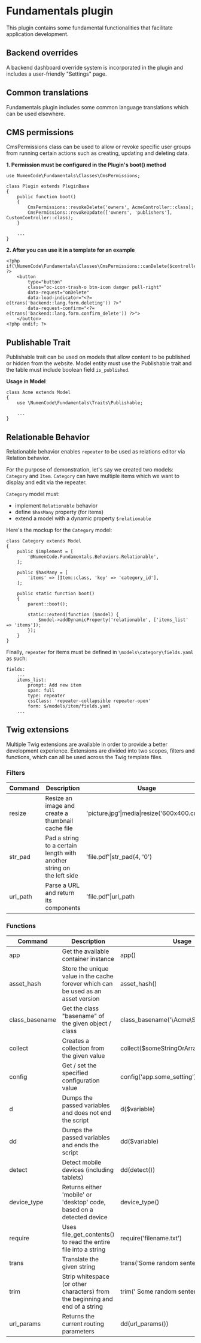 # Fundamentals plugin

This plugin contains some fundamental functionalities that facilitate application development.

## Backend overrides

A backend dashboard override system is incorporated in the plugin and includes a user-friendly "Settings" page.

## Common translations

Fundamentals plugin includes some common language translations which can be used elsewhere.

## CMS permissions

CmsPermissions class can be used to allow or revoke specific user groups from running certain actions
such as creating, updating and deleting data.

**1. Permission must be configured in the Plugin's boot() method**

    use NumenCode\Fundamentals\Classes\CmsPermissions;

    class Plugin extends PluginBase
    {
        public function boot()
        {
            CmsPermissions::revokeDelete('owners', AcmeController::class);
            CmsPermissions::revokeUpdate(['owners', 'publishers'], CustomController::class);
        }

        ...
    }

**2. After you can use it in a template for an example**

    <?php if(\NumenCode\Fundamentals\Classes\CmsPermissions::canDelete($controller)): ?>
        <button
            type="button"
            class="oc-icon-trash-o btn-icon danger pull-right"
            data-request="onDelete"
            data-load-indicator="<?= e(trans('backend::lang.form.deleting')) ?>"
            data-request-confirm="<?= e(trans('backend::lang.form.confirm_delete')) ?>">
        </button>
    <?php endif; ?>


## Publishable Trait

Publishable trait can be used on models that allow content to be published or hidden from the website.
Model entity must use the Publishable trait and the table must include boolean field `is_published`.

**Usage in Model**

    class Acme extends Model
    {
        use \NumenCode\Fundamentals\Traits\Publishable;

        ...
    }

## Relationable Behavior

Relationable behavior enables `repeater` to be used as relations editor via Relation behavior.

For the purpose of demonstration, let's say we created two models: `Category` and `Item`.
`Category` can have multiple items which we want to display and edit via the repeater.

`Category` model must:
 - implement `Relationable` behavior
 - define `$hasMany` property (for items)
 - extend a model with a dynamic property `$relationable`

Here's the mockup for the `Category` model:

    class Category extends Model
    {
        public $implement = [
            '@NumenCode.Fundamentals.Behaviors.Relationable',
        ];

        public $hasMany = [
            'items' => [Item::class, 'key' => 'category_id'],
        ];

        public static function boot()
        {
            parent::boot();

            static::extend(function ($model) {
                $model->addDynamicProperty('relationable', ['items_list' => 'items']);
            });
        }
    }

Finally, `repeater` for items must be defined in `\models\category\fields.yaml` as such:

    fields:
        ...
        items_list:
            prompt: Add new item
            span: full
            type: repeater
            cssClass: 'repeater-collapsible repeater-open'
            form: $/models/item/fields.yaml
        ...

## Twig extensions

Multiple Twig extensions are available in order to provide a better development experience.
Extensions are divided into two scopes, filters and functions, which can all be used across the Twig template files.

### Filters

| Command | Description | Usage |
| --- | --- | --- |
| resize   | Resize an image and create a thumbnail cache file | 'picture.jpg'&#124;media&#124;resize('600x400.crop') |
| str_pad  | Pad a string to a certain length with another string on the left side | 'file.pdf'&#124;str_pad(4, '0') |
| url_path | Parse a URL and return its components | 'file.pdf'&#124;url_path |

### Functions

| Command | Description | Usage |
| --- | --- | --- |
| app            | Get the available container instance | app() |
| asset_hash     | Store the unique value in the cache forever which can be used as an asset version | asset_hash() |
| class_basename | Get the class "basename" of the given object / class | class_basename('\\Acme\\SomeClassName') |
| collect        | Creates a collection from the given value | collect($someStringOrArray) |
| config         | Get / set the specified configuration value | config('app.some_setting') |
| d              | Dumps the passed variables and does not end the script | d($variable) |
| dd             | Dumps the passed variables and ends the script | dd($variable) |
| detect         | Detect mobile devices (including tablets) | dd(detect()) |
| device_type    | Returns either 'mobile' or 'desktop' code, based on a detected device | device_type() |
| require        | Uses file_get_contents() to read the entire file into a string | require('filename.txt') |
| trans          | Translate the given string | trans('Some random sentence') |
| trim           | Strip whitespace (or other characters) from the beginning and end of a string | trim(' Some random sentence ') |
| url_params     | Returns the current routing parameters | dd(url_params()) |
